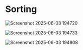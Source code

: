 # Sorting 


![Screenshot 2025-06-03 194720](https://github.com/user-attachments/assets/35c1be9f-9252-4f3f-873e-45e94345b263)


![Screenshot 2025-06-03 194733](https://github.com/user-attachments/assets/1abdcce2-4d27-4baa-af5a-8c253bfc1b68)


![Screenshot 2025-06-03 194808](https://github.com/user-attachments/assets/15d92620-12a7-4437-8f74-fa7ab71cead8)
